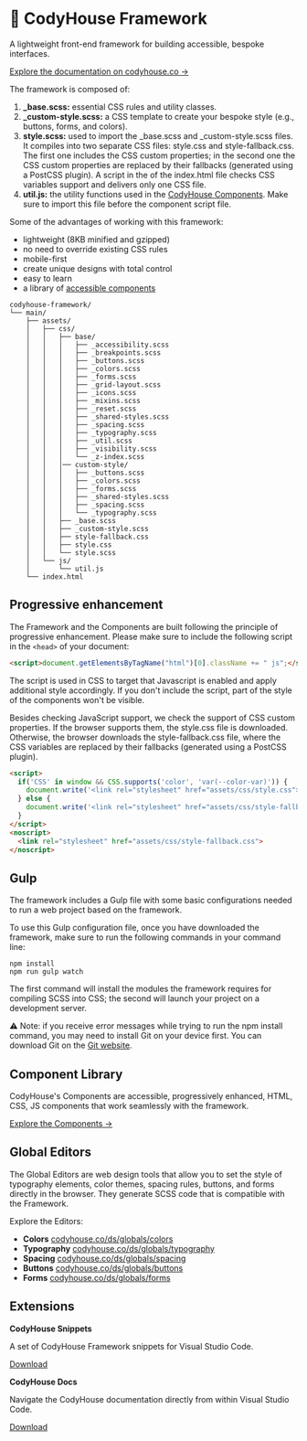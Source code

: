 # 🐞 CodyHouse Framework
A lightweight front-end framework for building accessible, bespoke interfaces.

[Explore the documentation on codyhouse.co →](https://codyhouse.co/ds/get-started)

The framework is composed of:

1. **_base.scss:** essential CSS rules and utility classes.
2. **_custom-style.scss:** a CSS template to create your bespoke style (e.g., buttons, forms, and colors).
3. **style.scss:** used to import the _base.scss and _custom-style.scss files. It compiles into two separate CSS files: style.css and style-fallback.css. The first one includes the CSS custom properties; in the second one the CSS custom properties are replaced by their fallbacks (generated using a PostCSS plugin). A script in the <head> of the index.html file checks CSS variables support and delivers only one CSS file.
4. **util.js:** the utility functions used in the [CodyHouse Components](https://codyhouse.co/ds/components). Make sure to import this file before the component script file.

Some of the advantages of working with this framework:

- lightweight (8KB minified and gzipped)
- no need to override existing CSS rules
- mobile-first
- create unique designs with total control
- easy to learn
- a library of [accessible components](https://codyhouse.co/ds/components)

```text
codyhouse-framework/
└── main/
    ├── assets/
    │   ├── css/
    │   │   ├── base/
    │   │   │   ├── _accessibility.scss
    │   │   │   ├── _breakpoints.scss
    │   │   │   ├── _buttons.scss
    │   │   │   ├── _colors.scss
    │   │   │   ├── _forms.scss
    │   │   │   ├── _grid-layout.scss
    │   │   │   ├── _icons.scss
    │   │   │   ├── _mixins.scss
    │   │   │   ├── _reset.scss
    │   │   │   ├── _shared-styles.scss
    │   │   │   ├── _spacing.scss
    │   │   │   ├── _typography.scss
    │   │   │   ├── _util.scss
    │   │   │   ├── _visibility.scss
    │   │   │   └── _z-index.scss
    │   │   │── custom-style/
    │   │   │   ├── _buttons.scss
    │   │   │   ├── _colors.scss
    │   │   │   ├── _forms.scss
    │   │   │   ├── _shared-styles.scss
    │   │   │   ├── _spacing.scss
    │   │   │   └── _typography.scss
    │   │   ├── _base.scss
    │   │   ├── _custom-style.scss
    │   │   ├── style-fallback.css
    │   │   ├── style.css
    │   │   └── style.scss
    │   └── js/
    │       └── util.js
    └── index.html
```

## Progressive enhancement
The Framework and the Components are built following the principle of progressive enhancement. Please make sure to include the following script in the `<head>` of your document:

```html
<script>document.getElementsByTagName("html")[0].className += " js";</script>
```

The script is used in CSS to target that Javascript is enabled and apply additional style accordingly. If you don't include the script, part of the style of the components won't be visible.

Besides checking JavaScript support, we check the support of CSS custom properties. If the browser supports them, the style.css file is downloaded. Otherwise, the browser downloads the style-fallback.css file, where the CSS variables are replaced by their fallbacks (generated using a PostCSS plugin).

```html
<script>
  if('CSS' in window && CSS.supports('color', 'var(--color-var)')) {
    document.write('<link rel="stylesheet" href="assets/css/style.css">');
  } else {
    document.write('<link rel="stylesheet" href="assets/css/style-fallback.css">');
  }
</script>
<noscript>
  <link rel="stylesheet" href="assets/css/style-fallback.css">
</noscript>
```

## Gulp
The framework includes a Gulp file with some basic configurations needed to run a web project based on the framework.

To use this Gulp configuration file, once you have downloaded the framework, make sure to run the following commands in your command line:

```
npm install
npm run gulp watch
```

The first command will install the modules the framework requires for compiling SCSS into CSS; the second will launch your project on a development server.

⚠️ Note: if you receive error messages while trying to run the npm install command, you may need to install Git on your device first. You can download Git on the [Git website](https://git-scm.com).

## Component Library

CodyHouse's Components are accessible, progressively enhanced, HTML, CSS, JS components that work seamlessly with the framework.

[Explore the Components →](https://codyhouse.co/ds/components)

## Global Editors

The Global Editors are web design tools that allow you to set the style of typography elements, color themes, spacing rules, buttons, and forms directly in the browser. They generate SCSS code that is compatible with the Framework.

Explore the Editors:

- **Colors** [codyhouse.co/ds/globals/colors](https://codyhouse.co/ds/globals/colors)
- **Typography** [codyhouse.co/ds/globals/typography](https://codyhouse.co/ds/globals/typography)
- **Spacing** [codyhouse.co/ds/globals/spacing](https://codyhouse.co/ds/globals/spacing)
- **Buttons** [codyhouse.co/ds/globals/buttons](https://codyhouse.co/ds/globals/buttons)
- **Forms** [codyhouse.co/ds/globals/forms](https://codyhouse.co/ds/globals/forms)

## Extensions

**CodyHouse Snippets**

A set of CodyHouse Framework snippets for Visual Studio Code.

[Download](https://marketplace.visualstudio.com/items?itemName=CodyHouse.codyhouse-snippets)

**CodyHouse Docs**

Navigate the CodyHouse documentation directly from within Visual Studio Code.

[Download](https://marketplace.visualstudio.com/items?itemName=CodyHouse.codyhouse-docs)